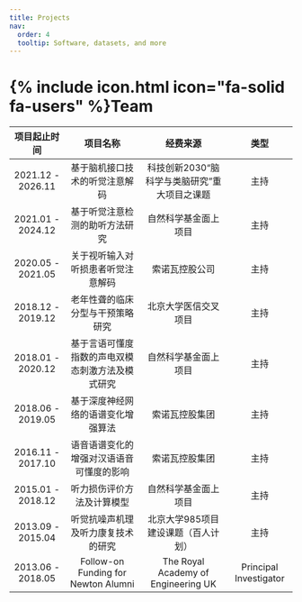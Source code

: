 ```yaml
---
title: Projects
nav:
  order: 4
  tooltip: Software, datasets, and more
---
```


# {% include icon.html icon="fa-solid fa-users" %}Team

| 项目起止时间       |  项目名称      |    经费来源          | 类型  |
|:-------------:|:------------------:|:---------------:|:------------:|
| 2021.12 - 2026.11 |    基于脑机接口技术的听觉注意解码  |   科技创新2030“脑科学与类脑研究”重大项目之课题      |   主持      |
| 2021.01 - 2024.12 |    基于听觉注意检测的助听方法研究  |   自然科学基金面上项目       |   主持      |
| 2020.05 - 2021.05 |    关于视听输入对听损患者听觉注意解码  |   索诺瓦控股公司    |   主持      |
| 2018.12 - 2019.12 |    老年性聋的临床分型与干预策略研究	  |   北京大学医信交叉项目     |   主持      |
| 2018.01 - 2020.12 |    基于言语可懂度指数的声电双模态刺激方法及模式研究  |   自然科学基金面上项目     |   主持      |
| 2018.06 - 2019.05 |    基于深度神经网络的语谱变化增强算法  |   索诺瓦控股集团    |   主持      |
| 2016.11 - 2017.10 |    语音语谱变化的增强对汉语语音可懂度的影响  |   索诺瓦控股集团    |   主持      |
| 2015.01 - 2018.12 |    听力损伤评价方法及计算模型  |   自然科学基金面上项目     |   主持      |
| 2013.09 - 2015.04 |    听觉抗噪声机理及听力康复技术的研究  |   北京大学985项目建设课题（百人计划）    |   主持      |
| 2013.06 - 2018.05	|    Follow-on Funding for Newton Alumni  |   The Royal Academy of Engineering UK     |   Principal Investigator    |
